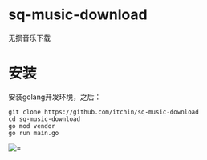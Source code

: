 # sq-music-download
无损音乐下载

# 安装
安装golang开发环境，之后：
```
git clone https://github.com/itchin/sq-music-download
cd sq-music-download
go mod vendor
go run main.go
```

![=](https://www.zx95.net/images/2020/07/22/d.jpg)
